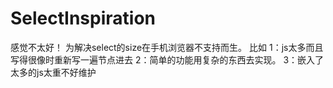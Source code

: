 # SelectInspiration
感觉不太好！
为解决select的size在手机浏览器不支持而生。
比如
1：js太多而且写得很像时重新写一遍节点进去
2：简单的功能用复杂的东西去实现。
3：嵌入了太多的js太重不好维护
